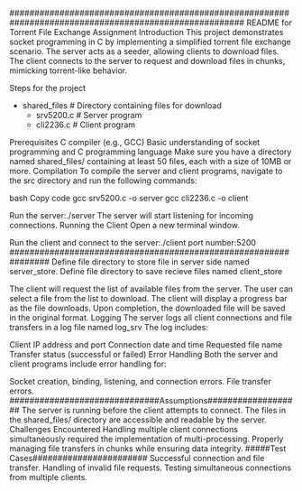 #######################################################################################################
README for Torrent File Exchange Assignment
Introduction
This project demonstrates socket programming in C by implementing a simplified torrent file exchange scenario. The server acts as a seeder, allowing clients to download files. The client connects to the server to request and download files in chunks, mimicking torrent-like behavior.

Steps for the project
- shared_files  # Directory containing files for download
  - srv5200.c  # Server program
  - cli2236.c  # Client program

Prerequisites
C compiler (e.g., GCC)
Basic understanding of socket programming and C programming language
Make sure you have a directory named shared_files/ containing at least 50 files, each with a size of 10MB or more.
Compilation
To compile the server and client programs, navigate to the src directory and run the following commands:

bash
Copy code
gcc srv5200.c -o server 
gcc cli2236.c -o client


Run the server:./server
The server will start listening for incoming connections.
Running the Client
Open a new terminal window.

Run the client and connect to the server:./client
port number:5200
################################################################
Define file directory to store file in server side named server_store.
Define file directory to save recieve files named client_store

The client will request the list of available files from the server.
The user can select a file from the list to download.
The client will display a progress bar as the file downloads.
Upon completion, the downloaded file will be saved in the original format.
Logging
The server logs all client connections and file transfers in a log file named log_srv The log includes:

Client IP address and port
Connection date and time
Requested file name
Transfer status (successful or failed)
Error Handling
Both the server and client programs include error handling for:

Socket creation, binding, listening, and connection errors.
File transfer errors.
##############################Assumptions###################
The server is running before the client attempts to connect.
The files in the shared_files/ directory are accessible and readable by the server.
Challenges Encountered
Handling multiple client connections simultaneously required the implementation of multi-processing.
Properly managing file transfers in chunks while ensuring data integrity.
#####Test Cases#######################
Successful connection and file transfer.
Handling of invalid file requests.
Testing simultaneous connections from multiple clients.
